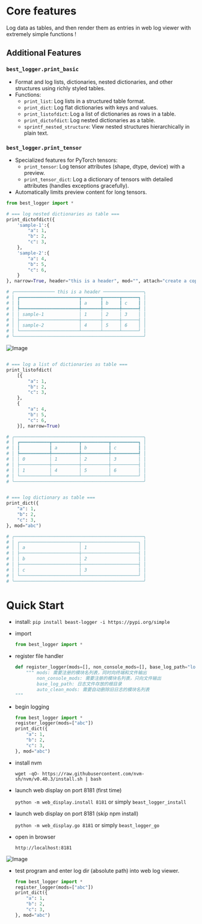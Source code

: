 # Core features

Log data as tables, and then render them as entries in web log viewer with extremely simple functions !

## Additional Features

### `best_logger.print_basic`
- Format and log lists, dictionaries, nested dictionaries, and other structures using richly styled tables.
- Functions:
  - `print_list`: Log lists in a structured table format.
  - `print_dict`: Log flat dictionaries with keys and values.
  - `print_listofdict`: Log a list of dictionaries as rows in a table.
  - `print_dictofdict`: Log nested dictionaries as a table.
  - `sprintf_nested_structure`: View nested structures hierarchically in plain text.

### `best_logger.print_tensor`
- Specialized features for PyTorch tensors:
  - `print_tensor`: Log tensor attributes (shape, dtype, device) with a preview.
  - `print_tensor_dict`: Log a dictionary of tensors with detailed attributes (handles exceptions gracefully).
- Automatically limits preview content for long tensors.

```python
from best_logger import *

# === log nested dictionaries as table ===
print_dictofdict({
    'sample-1':{
        "a": 1,
        "b": 2,
        "c": 3,
    },
    'sample-2':{
        "a": 4,
        "b": 5,
        "c": 6,
    }
}, narrow=True, header="this is a header", mod="", attach="create a copy button in web log viewer, when clicked, copy this message into clipboard")

# ╭─────────────── this is a header ───────────────╮
# │ ┏━━━━━━━━━━━━━━━━━━━━━━┳━━━━━━━┳━━━━━━┳━━━━━━┓ │
# │ ┃                      ┃ a     ┃ b    ┃ c    ┃ │
# │ ┡━━━━━━━━━━━━━━━━━━━━━━╇━━━━━━━╇━━━━━━╇━━━━━━┩ │
# │ │ sample-1             │ 1     │ 2    │ 3    │ │
# │ ├──────────────────────┼───────┼──────┼──────┤ │
# │ │ sample-2             │ 4     │ 5    │ 6    │ │
# │ └──────────────────────┴───────┴──────┴──────┘ │
# ╰────────────────────────────────────────────────╯
```

![Image](https://github.com/user-attachments/assets/92d1a14b-3c64-4c61-8be8-9ea4bbff2422)



```python

# === log a list of dictionaries as table ===
print_listofdict(
    [{
        "a": 1,
        "b": 2,
        "c": 3,
    },
    {
        "a": 4,
        "b": 5,
        "c": 6,
    }], narrow=True)

# ╭────────────────────────────────────────────────╮
# │ ┏━━━━━━━━━━━┳━━━━━━━━━━┳━━━━━━━━━━┳━━━━━━━━━━┓ │
# │ ┃           ┃ a        ┃ b        ┃ c        ┃ │
# │ ┡━━━━━━━━━━━╇━━━━━━━━━━╇━━━━━━━━━━╇━━━━━━━━━━┩ │
# │ │ 0         │ 1        │ 2        │ 3        │ │
# │ ├───────────┼──────────┼──────────┼──────────┤ │
# │ │ 1         │ 4        │ 5        │ 6        │ │
# │ └───────────┴──────────┴──────────┴──────────┘ │
# ╰────────────────────────────────────────────────╯
```


```python

# === log dictionary as table ===
print_dict({
    "a": 1,
    "b": 2,
    "c": 3,
}, mod="abc")

# ╭────────────────────────────────────────────────╮
# │ ┌──────────────────────┬─────────────────────┐ │
# │ │ a                    │ 1                   │ │
# │ ├──────────────────────┼─────────────────────┤ │
# │ │ b                    │ 2                   │ │
# │ ├──────────────────────┼─────────────────────┤ │
# │ │ c                    │ 3                   │ │
# │ └──────────────────────┴─────────────────────┘ │
# ╰────────────────────────────────────────────────╯

```

# Quick Start

- install: `pip install beast-logger -i https://pypi.org/simple`

- import
    ```python
    from best_logger import *
    ```
- register file handler
    ```python
    def register_logger(mods=[], non_console_mods=[], base_log_path="logs", auto_clean_mods=[]):
        """ mods: 需要注册的模块名列表，同时向终端和文件输出
            non_console_mods: 需要注册的模块名列表，只向文件输出
            base_log_path: 日志文件存放的根目录
            auto_clean_mods: 需要自动删除旧日志的模块名列表
    """
    ```
- begin logging
    ```python
    from best_logger import *
    register_logger(mods=["abc"])
    print_dict({
        "a": 1,
        "b": 2,
        "c": 3,
    }, mod="abc")
    ```

- install nvm

    `wget -qO- https://raw.githubusercontent.com/nvm-sh/nvm/v0.40.3/install.sh | bash`

- launch web display on port 8181 (first time)

    `python -m web_display.install 8181` or simply `beast_logger_install`

- launch web display on port 8181 (skip npm install)

    `python -m web_display.go 8181` or simply `beast_logger_go`

- open in browser

    `http://localhost:8181`

![Image](https://github.com/user-attachments/assets/5fa151d9-26e2-48ef-9565-ced714eb1617)

- test program and enter log dir (absolute path) into web log viewer.
    ```python
    from best_logger import *
    register_logger(mods=["abc"])
    print_dict({
        "a": 1,
        "b": 2,
        "c": 3,
    }, mod="abc")
    ```


<!--
# Upload to PyPI

rm -rf build
rm -rf dist
python setup.py sdist bdist_wheel
twine upload dist/*

pip install ssh://root@22.5.102.82/mnt/data_cpfs/fuqingxu/code_dev/BeyondAgent/third_party/best-logger/dist/beast_logger-0.0.12-py3-none-any.whl
pip install /mnt/data_cpfs/fuqingxu/code_dev/best-logger/dist/beast_logger-0.0.14-py3-none-any.whl

-->
